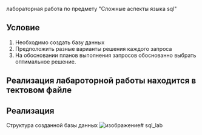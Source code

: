 лабораторная работа по предмету "Сложные аспекты языка sql"
## Условие 
1) Необходимо создать базу данных
2) Предположить разные варианты решения каждого запроса
3) На обосновании планов выполнения запросов обоснованно выбрать оптимальное решение.

## Реализация лабароторной работы находится в тектовом файле 


## Реализация 
Структура созданной базы данных 
![изображение](https://github.com/user-attachments/assets/c0474c0b-5a1d-41b0-af4a-abe52c714122)# sql_lab
